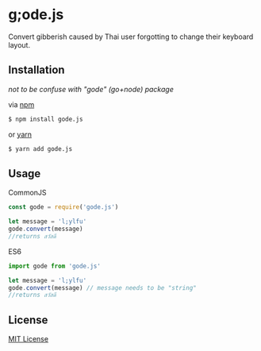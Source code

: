 # g;ode.js

Convert gibberish caused by Thai user forgotting to change their keyboard layout.

## Installation

*not to be confuse with "gode" (go+node) package*

via [npm](https://www.npmjs.com/package/gode.js)

```bash
$ npm install gode.js
```

or [yarn](https://yarn.pm/gode.js)

```bash
$ yarn add gode.js
```

## Usage

CommonJS

```js
const gode = require('gode.js')

let message = 'l;ylfu'
gode.convert(message)
//returns สวัสดี
```

ES6

```ts
import gode from 'gode.js'

let message = 'l;ylfu'
gode.convert(message) // message needs to be "string"
//returns สวัสดี
```

## License
[MIT License](https://github.com/godeProject/LICENSE.md)